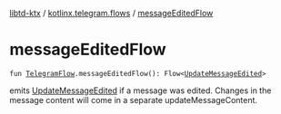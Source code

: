 [libtd-ktx](../index.md) / [kotlinx.telegram.flows](index.md) / [messageEditedFlow](./message-edited-flow.md)

# messageEditedFlow

`fun `[`TelegramFlow`](../kotlinx.telegram.core/-telegram-flow/index.md)`.messageEditedFlow(): Flow<`[`UpdateMessageEdited`](https://tdlibx.github.io/td/docs/org/drinkless/td/libcore/telegram/TdApi/UpdateMessageEdited.html)`>`

emits [UpdateMessageEdited](https://tdlibx.github.io/td/docs/org/drinkless/td/libcore/telegram/TdApi/UpdateMessageEdited.html) if a message was edited. Changes in the message content will come in
a separate updateMessageContent.

